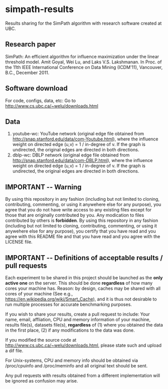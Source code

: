 # simpath-results
Results sharing for the SimPath algorithm with research software created at UBC.

## Research paper

SimPath: An efficient algorithm for influence maximization under the linear threshold model. Amit Goyal, Wei Lu, and Laks V.S. Lakshmanan. In Proc. of the 11th IEEE International Conference on Data Mining (ICDM'11), Vancouver, B.C., December 2011. 

## Software download
For code, configs, data, etc: Go to http://www.cs.ubc.ca/~welu/downloads.html

## Data
1. youtube-wc: YouTube network (original edge file obtained from http://snap.stanford.edu/data/com-Youtube.html), where the influence weight on directed edge (u,v) = 1 / in-degree of v.  If the graph is undirected, the original edges are directed in both directions. 
2. dblp-wc: DBLP network (original edge file obtained from http://snap.stanford.edu/data/com-DBLP.html), where the influence weight on directed edge (u,v) = 1 / in-degree of v.  If the graph is undirected, the original edges are directed in both directions.

## IMPORTANT -- Warning
By using this repository in any fashion (including but not limited to cloning, contributing, commenting, or using it anywehere else for any purpose), you agree that you do not have write access to any existing files except for those that are originally contributed by you.  Any modication to files contributed by others is __forbidden__.  By using this repository in any fashion (including but not limited to cloning, contributing, commenting, or using it anywehere else for any purpose), you certify that you have read and you agree with this README file and that you have read and you agree with the LICENSE file.

## IMPORTANT -- Definitions of acceptable results / pull requests
Each experiment to be shared in this project should be launched as the __only active one__ on the server.  This should be done __regardless__ of how many cores your machine has. Reason: by design, caches may be shared with all cores of your machine (See e.g., https://en.wikipedia.org/wiki/Smart_Cache), and it is thus not desirable to run multiple processes for accurate benchmarking purposes.  

If you wish to share your results, create a pull request to include: Your name, email, affliation, CPU and memory information of your machine, results file(s), datasets file(s), __regardless__ of (1) where you obtained the data in the first place, (2) if any modifications to the data was done.  

If you modified the source code at http://www.cs.ubc.ca/~welu/downloads.html, please state such and upload a dif file. 

For Unix-systems, CPU and memory info should be obtained via /proc/cpuinfo and /proc/meminfo and all original text should be sent.  

Any pull requests with results obtained from a different implementation will be ignored as confusion may arise.

